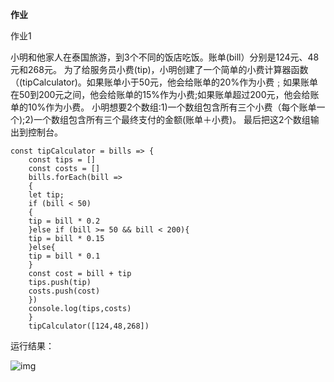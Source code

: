 **作业**

 

作业1

 

小明和他家人在泰国旅游，到3个不同的饭店吃饭。账单(bill）分别是124元、48元和268元。 为了给服务员小费(tip)，小明创建了一个简单的小费计算器函数（(tipCalculator)。如果账单小于50元，他会给账单的20%作为小费﹔如果账单在50到200元之间，他会给账单的15%作为小费;如果账单超过200元，他会给账单的10%作为小费。 小明想要2个数组:1)一个数组包含所有三个小费（每个账单一个);2)一个数组包含所有三个最终支付的金额(账单＋小费)。 最后把这2个数组输出到控制台。

```
const tipCalculator = bills => {    
    const tips = []
    const costs = []
    bills.forEach(bill =>
    {
    let tip;
    if (bill < 50)
    {
    tip = bill * 0.2    
    }else if (bill >= 50 && bill < 200){
    tip = bill * 0.15
    }else{
    tip = bill * 0.1
    }
    const cost = bill + tip
    tips.push(tip)
    costs.push(cost)
    })
    console.log(tips,costs)
    }
    tipCalculator([124,48,268])
```

运行结果：

![img](https://img-blog.csdnimg.cn/2020102523243063.png#pic_center)